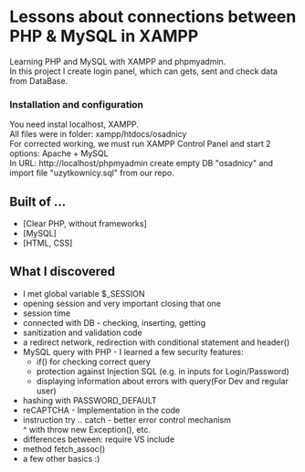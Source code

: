 # Lessons about connections between PHP & MySQL in XAMPP

Learning PHP and MySQL with XAMPP and phpmyadmin.<br>
In this project I create login panel, which can gets, sent and check data from DataBase.

### Installation and configuration

You need instal localhost, XAMPP. <br>
All files were in folder: xampp/htdocs/osadnicy <br>
For corrected working, we must run XAMPP Control Panel and start 2 options: Apache + MySQL<br>
In URL: http://localhost/phpmyadmin create empty DB "osadnicy" and import file "uzytkownicy.sql" from our repo.

## Built of ...

- [Clear PHP, without frameworks]
- [MySQL]
- [HTML, CSS]

## What I discovered
<ul>
	<li> I met global variable $_SESSION </li>
	<li> opening session and very important closing that one </li>
	<li> session time </li>
	<li> connected with DB - checking, inserting, getting </li>
	<li> sanitization and validation code </li>
	<li> a redirect network, redirection with conditional statement and header() </li>
	<li> MySQL query with PHP - I learned a few security features: 
		<ul>
			<li> if() for checking correct query </li> 
	 		<li> protection against Injection SQL (e.g. in inputs for Login/Password) </li> 
	 		<li> displaying information about errors with query(For Dev and regular user) </li> 
		</ul>
	</li>
	<li> hashing with PASSWORD_DEFAULT </li>
	<li> reCAPTCHA - Implementation in the code </li>
	<li> instruction try .. catch  -  better error control mechanism </li>
	 ^ with throw new Exception(), etc.
	<li> differences between: require  VS  include </li>
	<li> method fetch_assoc() </li>
	<li> a few other basics :) </li>
</ul>

